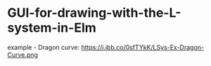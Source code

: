 # GUI-for-drawing-with-the-L-system-in-Elm

example - Dragon curve: https://i.ibb.co/0sfTYkK/LSys-Ex-Dragon-Curve.png
